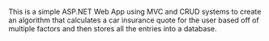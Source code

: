 This is a simple ASP.NET Web App using MVC and CRUD systems to create an algorithm that calculates a car insurance quote for the user based off of multiple factors and then stores all the entries into a database.
